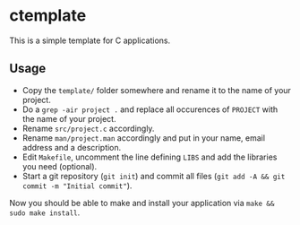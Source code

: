 # ctemplate

This is a simple template for C applications.

## Usage

* Copy the `template/` folder somewhere and rename it to the name of your project.
* Do a `grep -air project .` and replace all occurences of `PROJECT` with the name of your project.
* Rename `src/project.c` accordingly.
* Rename `man/project.man` accordingly and put in your name, email address and a description.
* Edit `Makefile`, uncomment the line defining `LIBS` and add the libraries you need (optional).
* Start a git repository (`git init`) and commit all files (`git add -A && git commit -m "Initial commit"`).

Now you should be able to make and install your application via `make && sudo make install`.
